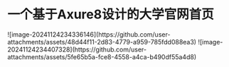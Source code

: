 <h1>一个基于Axure8设计的大学官网首页</h1>
![image-20241124234336146](https://github.com/user-attachments/assets/48d44f11-2d83-4779-a959-785fdd088ea3)
![image-20241124234407328](https://github.com/user-attachments/assets/5fe65b5a-fce8-4558-a4ca-b490df55a4d8)

